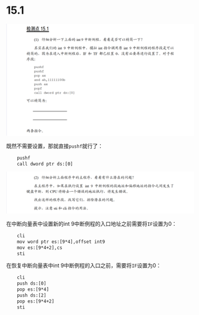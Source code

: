 # 15.1

![image-20250426142524241](image-20250426142524241.png)

既然不需要设置，那就直接`pushf`就行了：

```
	pushf
	call dword ptr ds:[0]
```

![image-20250426142632622](image-20250426142632622.png)

在中断向量表中设置新的int 9中断例程的入口地址之前需要将`IF`设置为0：

```
	cli
	mov word ptr es:[9*4],offset int9
	mov es:[9*4+2],cs
	sti
```

在恢复中断向量表中int 9中断例程的入口之前，需要将`IF`设置为0：

```
	cli
	push ds:[0]
	pop es:[9*4]
	push ds:[2]
	pop es:[9*4+2]
	sti
```

